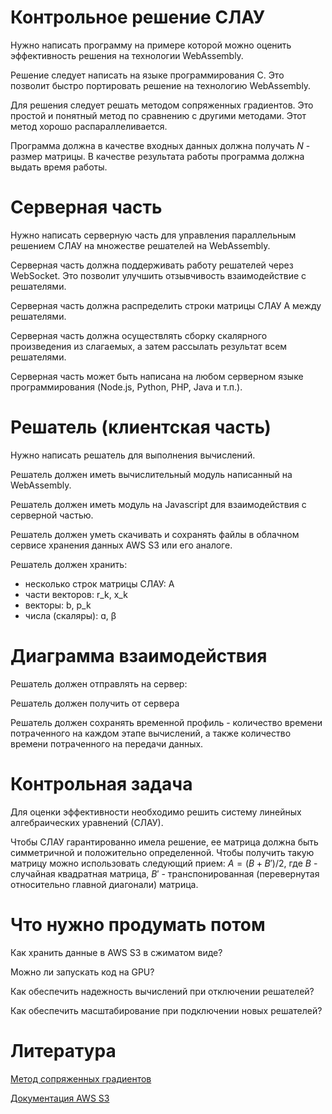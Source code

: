 # Контрольное решение СЛАУ

Нужно написать программу на примере которой можно оценить эффективность решения на технологии WebAssembly.

Решение следует написать на языке программирования C. Это позволит быстро портировать решение на технологию WebAssembly.

Для решения следует решать методом сопряженных градиентов. Это простой и понятный метод по сравнению с другими методами. Этот метод хорошо распараллеливается.

Программа должна в качестве входных данных должна получать $N$ - размер матрицы. В качестве результата работы программа должна выдать время работы.


# Серверная часть

Нужно написать серверную часть для управления параллельным решением СЛАУ на множестве решателей на WebAssembly.

Серверная часть должна поддерживать работу решателей через WebSocket. Это позволит улучшить отзывчивость взаимодействие с решателями.

Серверная часть должна распределить строки матрицы СЛАУ A между решателями.

Серверная часть должна осуществлять сборку скалярного произведения из слагаемых, а затем рассылать результат всем решателями.

Серверная часть может быть написана на любом серверном языке программирования (Node.js, Python, PHP, Java и т.п.).


# Решатель (клиентская часть)

Нужно написать решатель для выполнения вычислений.

Решатель должен иметь вычислительный модуль написанный на WebAssembly.

Решатель должен иметь модуль на Javascript для взаимодействия с серверной частью.

Решатель должен уметь скачивать и сохранять файлы в облачном сервисе хранения данных AWS S3 или его аналоге.

Решатель должен хранить:
- несколько строк матрицы СЛАУ: A
- части векторов: r_k, x_k
- векторы: b, p_k
- числа (скаляры): ɑ, β


# Диаграмма взаимодействия

Решатель должен отправлять на сервер:

Решатель должен получить от сервера

Решатель должен сохранять временной профиль - количество времени потраченного на каждом этапе вычислений, а также количество времени потраченного на передачи данных.


# Контрольная задача

Для оценки эффективности необходимо решить систему линейных алгебраических уравнений (СЛАУ).

Чтобы СЛАУ гарантированно имела решение, ее матрица должна быть симметричной и положительно определенной. Чтобы получить такую матрицу можно использовать следующий прием: $А = (B + B') / 2$, где $B$ - случайная квадратная матрица, $B'$ - транспонированная (перевернутая относительно главной диагонали) матрица.


# Что нужно продумать потом

Как хранить данные в AWS S3 в сжиматом виде?

Можно ли запускать код на GPU?

Как обеспечить надежность вычислений при отключении решателей?

Как обеспечить масштабирование при подключении новых решателей?


# Литература

[Метод сопряженных градиентов](https://en.wikipedia.org/wiki/Conjugate_gradient_method#The_resulting_algorithm)

[Документация AWS S3](https://docs.aws.amazon.com/s3/index.html)
